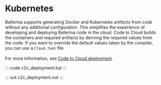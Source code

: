 # Kubernetes

Ballerina supports generating Docker and Kubernetes artifacts from code without any additional configuration.
This simplifies the experience of developing and deploying Ballerina code in the cloud.
Code to Cloud builds the containers and required artifacts by deriving the required values from the code.
If you want to override the default values taken by the compiler, you can use a `Cloud.toml` file. <br/><br/>
For more information, see [Code to Cloud deployment](/learn/run-ballerina-programs-in-the-cloud/code-to-cloud-deployment/).

::: code c2c_deployment.bal :::

::: out c2c_deployment.out :::